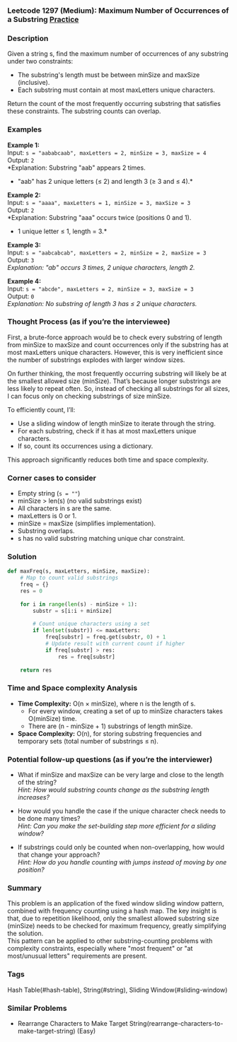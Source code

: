 ### Leetcode 1297 (Medium): Maximum Number of Occurrences of a Substring [Practice](https://leetcode.com/problems/maximum-number-of-occurrences-of-a-substring)

### Description  
Given a string s, find the maximum number of occurrences of any substring under two constraints:  
- The substring's length must be between minSize and maxSize (inclusive).
- Each substring must contain at most maxLetters unique characters.

Return the count of the most frequently occurring substring that satisfies these constraints. The substring counts can overlap.


### Examples  

**Example 1:**  
Input: `s = "aababcaab", maxLetters = 2, minSize = 3, maxSize = 4`  
Output: `2`  
*Explanation: Substring "aab" appears 2 times.  
- "aab" has 2 unique letters (≤ 2) and length 3 (≥ 3 and ≤ 4).*

**Example 2:**  
Input: `s = "aaaa", maxLetters = 1, minSize = 3, maxSize = 3`  
Output: `2`  
*Explanation: Substring "aaa" occurs twice (positions 0 and 1).  
- 1 unique letter ≤ 1, length = 3.*

**Example 3:**  
Input: `s = "aabcabcab", maxLetters = 2, minSize = 2, maxSize = 3`  
Output: `3`  
*Explanation: "ab" occurs 3 times, 2 unique characters, length 2.*

**Example 4:**  
Input: `s = "abcde", maxLetters = 2, minSize = 3, maxSize = 3`  
Output: `0`  
*Explanation: No substring of length 3 has ≤ 2 unique characters.*


### Thought Process (as if you’re the interviewee)  
First, a brute-force approach would be to check every substring of length from minSize to maxSize and count occurrences only if the substring has at most maxLetters unique characters. However, this is very inefficient since the number of substrings explodes with larger window sizes.

On further thinking, the most frequently occurring substring will likely be at the smallest allowed size (minSize). That’s because longer substrings are less likely to repeat often. So, instead of checking all substrings for all sizes, I can focus only on checking substrings of size minSize.

To efficiently count, I’ll:
- Use a sliding window of length minSize to iterate through the string.
- For each substring, check if it has at most maxLetters unique characters.
- If so, count its occurrences using a dictionary.

This approach significantly reduces both time and space complexity.


### Corner cases to consider  
- Empty string (`s = ""`)  
- minSize > len(s) (no valid substrings exist)
- All characters in s are the same.
- maxLetters is 0 or 1.
- minSize = maxSize (simplifies implementation).
- Substring overlaps.
- s has no valid substring matching unique char constraint.


### Solution

```python
def maxFreq(s, maxLetters, minSize, maxSize):
    # Map to count valid substrings
    freq = {}
    res = 0
    
    for i in range(len(s) - minSize + 1):
        substr = s[i:i + minSize]
        
        # Count unique characters using a set
        if len(set(substr)) <= maxLetters:
            freq[substr] = freq.get(substr, 0) + 1
            # Update result with current count if higher
            if freq[substr] > res:
                res = freq[substr]
    
    return res
```

### Time and Space complexity Analysis  

- **Time Complexity:** O(n × minSize), where n is the length of s.  
   - For every window, creating a set of up to minSize characters takes O(minSize) time.
   - There are (n - minSize + 1) substrings of length minSize.
- **Space Complexity:** O(n), for storing substring frequencies and temporary sets (total number of substrings ≤ n).


### Potential follow-up questions (as if you’re the interviewer)  

- What if minSize and maxSize can be very large and close to the length of the string?  
  *Hint: How would substring counts change as the substring length increases?*

- How would you handle the case if the unique character check needs to be done many times?  
  *Hint: Can you make the set-building step more efficient for a sliding window?*

- If substrings could only be counted when non-overlapping, how would that change your approach?  
  *Hint: How do you handle counting with jumps instead of moving by one position?*


### Summary
This problem is an application of the fixed window sliding window pattern, combined with frequency counting using a hash map. The key insight is that, due to repetition likelihood, only the smallest allowed substring size (minSize) needs to be checked for maximum frequency, greatly simplifying the solution.  
This pattern can be applied to other substring-counting problems with complexity constraints, especially where "most frequent" or "at most/unusual letters" requirements are present.

### Tags
Hash Table(#hash-table), String(#string), Sliding Window(#sliding-window)

### Similar Problems
- Rearrange Characters to Make Target String(rearrange-characters-to-make-target-string) (Easy)